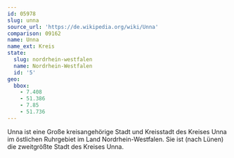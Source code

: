 ```yaml
---
id: 05978
slug: unna
source_url: 'https://de.wikipedia.org/wiki/Unna'
comparison: 09162
name: Unna
name_ext: Kreis
state:
  slug: nordrhein-westfalen
  name: Nordrhein-Westfalen
  id: '5'
geo:
  bbox:
    - 7.408
    - 51.386
    - 7.85
    - 51.736
---
```


Unna ist eine Große kreisangehörige Stadt und Kreisstadt des Kreises Unna im östlichen Ruhrgebiet im Land Nordrhein-Westfalen. Sie ist (nach Lünen) die zweitgrößte Stadt des Kreises Unna.
